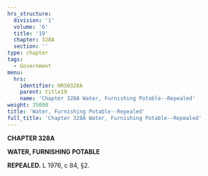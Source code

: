 ```yaml
---
hrs_structure:
  division: '1'
  volume: '6'
  title: '19'
  chapter: 328A
  section: ''
type: chapter
tags:
  - Government
menu:
  hrs:
    identifier: HRS0328A
    parent: title19
    name: 'Chapter 328A Water, Furnishing Potable--Repealed'
weight: 35000
title: 'Water, Furnishing Potable--Repealed'
full_title: 'Chapter 328A Water, Furnishing Potable--Repealed'
---
```

**CHAPTER 328A**

**WATER, FURNISHING POTABLE**

**REPEALED.** L 1976, c 84, §2.